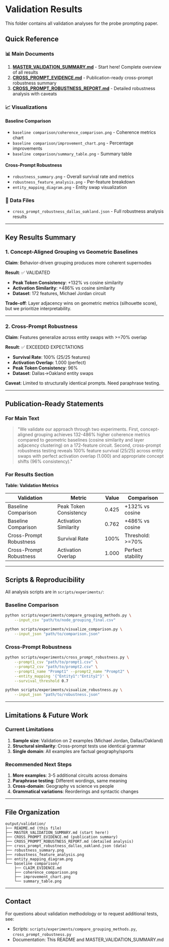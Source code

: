 # Validation Results

This folder contains all validation analyses for the probe prompting paper.

## Quick Reference

### 📊 Main Documents

1. **[MASTER_VALIDATION_SUMMARY.md](MASTER_VALIDATION_SUMMARY.md)** - Start here! Complete overview of all results
2. **[CROSS_PROMPT_EVIDENCE.md](CROSS_PROMPT_EVIDENCE.md)** - Publication-ready cross-prompt robustness summary
3. **[CROSS_PROMPT_ROBUSTNESS_REPORT.md](CROSS_PROMPT_ROBUSTNESS_REPORT.md)** - Detailed robustness analysis with caveats

### 📈 Visualizations

#### Baseline Comparison
- `baseline comparison/coherence_comparison.png` - Coherence metrics chart
- `baseline comparison/improvement_chart.png` - Percentage improvements
- `baseline comparison/summary_table.png` - Summary table

#### Cross-Prompt Robustness
- `robustness_summary.png` - Overall survival rate and metrics
- `robustness_feature_analysis.png` - Per-feature breakdown
- `entity_mapping_diagram.png` - Entity swap visualization

### 📁 Data Files

- `cross_prompt_robustness_dallas_oakland.json` - Full robustness analysis results

---

## Key Results Summary

### 1. Concept-Aligned Grouping vs Geometric Baselines

**Claim**: Behavior-driven grouping produces more coherent supernodes

**Result**: ✅ VALIDATED
- **Peak Token Consistency**: +132% vs cosine similarity
- **Activation Similarity**: +486% vs cosine similarity
- **Dataset**: 172 features, Michael Jordan circuit

**Trade-off**: Layer adjacency wins on geometric metrics (silhouette score), but we prioritize interpretability.

---

### 2. Cross-Prompt Robustness

**Claim**: Features generalize across entity swaps with >=70% overlap

**Result**: ✅ EXCEEDED EXPECTATIONS
- **Survival Rate**: 100% (25/25 features)
- **Activation Overlap**: 1.000 (perfect)
- **Peak Token Consistency**: 96%
- **Dataset**: Dallas→Oakland entity swaps

**Caveat**: Limited to structurally identical prompts. Need paraphrase testing.

---

## Publication-Ready Statements

### For Main Text

> "We validate our approach through two experiments. First, concept-aligned grouping achieves 132-486% higher coherence metrics compared to geometric baselines (cosine similarity and layer adjacency clustering) on a 172-feature circuit. Second, cross-prompt robustness testing reveals 100% feature survival (25/25) across entity swaps with perfect activation overlap (1.000) and appropriate concept shifts (96% consistency)."

### For Results Section

**Table: Validation Metrics**

| Validation | Metric | Value | Comparison |
|-----------|--------|-------|------------|
| Baseline Comparison | Peak Token Consistency | 0.425 | +132% vs cosine |
| Baseline Comparison | Activation Similarity | 0.762 | +486% vs cosine |
| Cross-Prompt Robustness | Survival Rate | 100% | Threshold: >=70% |
| Cross-Prompt Robustness | Activation Overlap | 1.000 | Perfect stability |

---

## Scripts & Reproducibility

All analysis scripts are in `scripts/experiments/`:

### Baseline Comparison
```bash
python scripts/experiments/compare_grouping_methods.py \
    --input_csv "path/to/node_grouping_final.csv"

python scripts/experiments/visualize_comparison.py \
    --input_json "path/to/comparison.json"
```

### Cross-Prompt Robustness
```bash
python scripts/experiments/cross_prompt_robustness.py \
    --prompt1_csv "path/to/prompt1.csv" \
    --prompt2_csv "path/to/prompt2.csv" \
    --prompt1_name "Prompt1" --prompt2_name "Prompt2" \
    --entity_mapping '{"Entity1":"Entity2"}' \
    --survival_threshold 0.7

python scripts/experiments/visualize_robustness.py \
    --input_json "path/to/robustness.json"
```

---

## Limitations & Future Work

### Current Limitations

1. **Sample size**: Validation on 2 examples (Michael Jordan, Dallas/Oakland)
2. **Structural similarity**: Cross-prompt tests use identical grammar
3. **Single domain**: All examples are factual geography/sports

### Recommended Next Steps

1. **More examples**: 3-5 additional circuits across domains
2. **Paraphrase testing**: Different wordings, same meaning
3. **Cross-domain**: Geography vs science vs people
4. **Grammatical variations**: Reorderings and syntactic changes

---

## File Organization

```
output/validation/
├── README.md (this file)
├── MASTER_VALIDATION_SUMMARY.md (start here!)
├── CROSS_PROMPT_EVIDENCE.md (publication summary)
├── CROSS_PROMPT_ROBUSTNESS_REPORT.md (detailed analysis)
├── cross_prompt_robustness_dallas_oakland.json (data)
├── robustness_summary.png
├── robustness_feature_analysis.png
├── entity_mapping_diagram.png
└── baseline comparison/
    ├── CLAIM_EVIDENCE.md
    ├── coherence_comparison.png
    ├── improvement_chart.png
    └── summary_table.png
```

---

## Contact

For questions about validation methodology or to request additional tests, see:
- Scripts: `scripts/experiments/compare_grouping_methods.py`, `cross_prompt_robustness.py`
- Documentation: This README and MASTER_VALIDATION_SUMMARY.md

